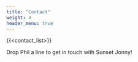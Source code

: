 ```yaml
---
title: "Contact"
weight: 4
header_menu: true
---
```


{{<contact_list>}}

Drop Phil a line to get in touch with Sunset Jonny!

